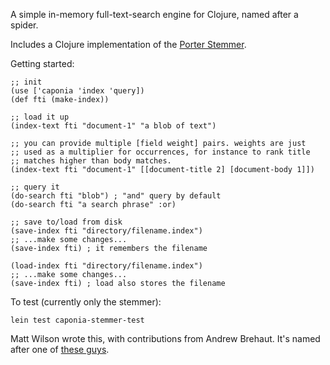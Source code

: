 A simple in-memory full-text-search engine for Clojure, named after a spider.

Includes a Clojure implementation of the [Porter Stemmer](http://tartarus.org/~martin/PorterStemmer/).

Getting started:

    ;; init
    (use ['caponia 'index 'query])
    (def fti (make-index))

    ;; load it up
    (index-text fti "document-1" "a blob of text")

    ;; you can provide multiple [field weight] pairs. weights are just
    ;; used as a multiplier for occurrences, for instance to rank title
    ;; matches higher than body matches.
    (index-text fti "document-1" [[document-title 2] [document-body 1]])

    ;; query it
    (do-search fti "blob") ; "and" query by default
    (do-search fti "a search phrase" :or)

    ;; save to/load from disk
    (save-index fti "directory/filename.index")
    ;; ...make some changes...
    (save-index fti) ; it remembers the filename

    (load-index fti "directory/filename.index")
    ;; ...make some changes...
    (save-index fti) ; load also stores the filename

To test (currently only the stemmer):

    lein test caponia-stemmer-test


Matt Wilson wrote this, with contributions from Andrew Brehaut. It's named after one of [these  guys](http://en.wikipedia.org/wiki/Caponiidae).
